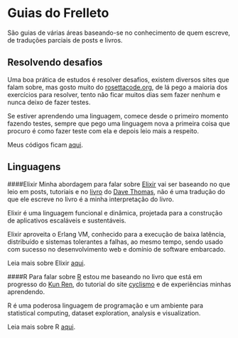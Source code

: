 Guias do Frelleto
==
São guias de várias áreas baseando-se no conhecimento de quem escreve, de traduções parciais de posts e livros.

Resolvendo desafios
--
Uma boa prática de estudos é resolver desafios, existem diversos sites que falam sobre, mas gosto muito do [rosettacode.org][rosetta_task], de lá pego a maioria dos exercícios para resolver, tento não ficar muitos dias sem fazer nenhum e nunca deixo de fazer testes.

Se estiver aprendendo uma linguagem, comece desde o primeiro momento fazendo testes, sempre que pego uma linguagem nova a primeira coisa que procuro é como fazer teste com ela e depois leio mais a respeito.

Meus códigos ficam [aqui][rosetta_zampi].

Linguagens
--
####Elixir
Minha abordagem para falar sobre [Elixir][elixir] vai ser baseando no que leio em posts, tutoriais e no [livro][book_pragprog_elixir] do [Dave Thomas][site_dave_thomas], não é uma tradução do que ele escreve no livro é a minha interpretação do livro.

Elixir é uma linguagem funcional e dinâmica, projetada para a construção de aplicativos escaláveis e sustentáveis.

Elixir aproveita o Erlang VM, conhecido para a execução de baixa latência, distribuído e sistemas tolerantes a falhas, ao mesmo tempo, sendo usado com sucesso no desenvolvimento web e domínio de software embarcado.

Leia mais sobre Elixir [aqui][elixir_instalation].

####R
Para falar sobre [R][r_language] estou me baseando no livro que está em progresso do [Kun Ren][book_kun_ren], do tutorial do site [cyclismo][cyclismo_tutorial] e de experiências minhas aprendendo.

R é uma poderosa linguagem de programação e um ambiente para statistical computing, dataset exploration, analysis e visualization.

Leia mais sobre R [aqui][r_instalation].

[rosetta_task]: http://rosettacode.org/wiki/Category:Programming_Tasks
[rosetta_zampi]: https://github.com/vagnerzampieri/rosettacode
[elixir]: http://elixir-lang.org/
[book_pragprog_elixir]: https://pragprog.com/book/elixir/programming-elixir
[site_dave_thomas]: http://pragdave.me/
[elixir_instalation]: https://github.com/frelleto/guides/blob/master/languages/elixir/README.md
[r_language]: http://www.r-project.org/
[book_kun_ren]: http://renkun.me/learnR/index.html
[cyclismo_tutorial]: http://www.cyclismo.org/tutorial/R/index.html
[r_instalation]: https://github.com/frelleto/guides/blob/master/languages/R/README.md

